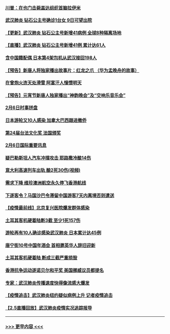 #### [川普：在也门击毙盖达组织首脑拉伊米](../pages/prog202/a102771528.md?t=02071411) 
#### [武汉肺炎 钻石公主号确诊1台女 9日可望出院](../pages/prog202/a102771518.md?t=02071411) 
#### [【更新】武汉肺炎 钻石公主号新增41病例 全球8种隔离场地](../pages/prog202/a102770740.md?t=02071411) 
#### [【直播】武汉肺炎 钻石公主号新增41例 累计达61人](../pages/prog202/a102771486.md?t=02071411) 
#### [含中国籍配偶 日本第4架包机从武汉接回198人](../pages/prog202/a102771472.md?t=02071411) 
#### [【预告】新唐人将独家播出故事片：红龙之爪 （华为孟晚舟的故事）](../pages/prog202/a102767728.md?t=02071411) 
#### [在曾炮火连天处滑雪 阿富汗人憧憬明天](../pages/prog202/a102771290.md?t=02071411) 
#### [【预告】元宵节新唐人独家播出“神韵晚会”及“交响乐音乐会”](../pages/prog202/a102767674.md?t=02071411) 
#### [2月6日时事拼盘](../pages/prog202/a102771225.md?t=02071411) 
#### [日本游轮又10人感染 加拿大巴西跟进撤侨](../pages/prog202/a102771084.md?t=02071411) 
#### [第24届台法文化奖 法国颁奖](../pages/prog202/a102771032.md?t=02071411) 
#### [2月6日国际重要讯息](../pages/prog202/a102770794.md?t=02071411) 
#### [疑巴勒斯坦人汽车冲撞攻击 耶路撒冷酿14伤](../pages/prog202/a102770586.md?t=02071411) 
#### [意大利高速列车出轨 酿2死30伤(视频)](../pages/prog202/a102770762.md?t=02071411) 
#### [需求下降 维珍澳洲航空永久停飞香港航线](../pages/prog202/a102770751.md?t=02071411) 
#### [下逐客令？马国沙巴令滞留中国游客7天内离境否则遣送](../pages/prog202/a102770640.md?t=02071411) 
#### [【疫情最前线】北京复兴医院爆发群体感染](../pages/prog202/a102770602.md?t=02071411) 
#### [土耳其客机硬着陆断3截 至少1死157伤](../pages/prog202/a102770508.md?t=02071411) 
#### [游轮再有10人确诊感染武汉肺炎 日本累计达45例](../pages/prog202/a102770476.md?t=02071411) 
#### [唐宁街10号中国年酒会 首相邀英华人辞旧迎新](../pages/prog202/a102770458.md?t=02071411) 
#### [土耳其客机硬着陆 断成三截严重损毁](../pages/prog202/a102770239.md?t=02071411) 
#### [香港抗争运动逐诺贝尔和平奖 美国挪威议员都提名](../pages/prog202/a102770390.md?t=02071411) 
#### [专家：武汉肺炎传播速度快得像流感大爆发](../pages/prog202/a102770132.md?t=02071411) 
#### [【疫情追击】武汉肺炎纽约疑似病例上升 记者疫情追击](../pages/prog202/a102770000.md?t=02071411) 
#### [【2.5直播回放】武汉肺炎疫情实况追踪报导](../pages/prog202/a102769913.md?t=02071411) 

----
#### [ >>> 更早内容 <<< ](../indexes/prog202-earlier.md)
